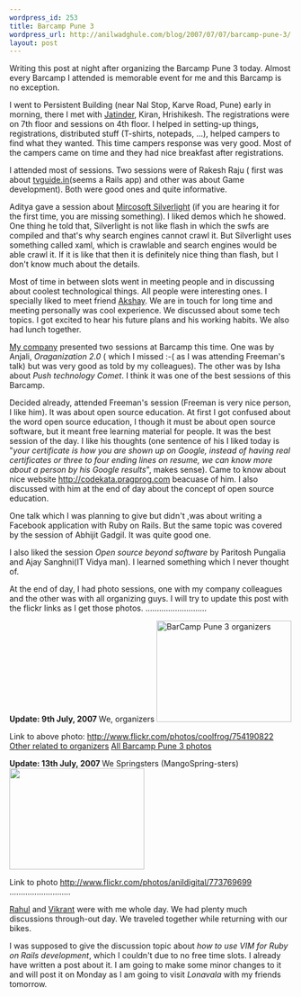 ```yaml
--- 
wordpress_id: 253
title: Barcamp Pune 3
wordpress_url: http://anilwadghule.com/blog/2007/07/07/barcamp-pune-3/
layout: post
---
```

Writing this post at night after organizing the Barcamp Pune 3 today. Almost every Barcamp I attended is memorable event for me and this Barcamp is no exception.

I went to Persistent Building (near Nal Stop, Karve Road, Pune) early in morning, there I met with <a href="http://rubymerchant.blogspot.com">Jatinder</a>, Kiran, Hrishikesh. The registrations were on 7th floor and sessions on 4th floor. I helped in setting-up things, registrations, distributed stuff (T-shirts, notepads, ...), helped campers to find what they wanted. This time campers response was very good. Most of the campers came on time and they had nice breakfast after registrations.

I attended most of sessions. Two sessions were of Rakesh Raju ( first was about <a href="http://tvguide.in/">tvguide.in</a>(seems a Rails app) and other was about Game development). Both were good ones and quite informative.

Aditya gave a session about <a href="http://silverlight.net">Mircosoft Silverlight</a> (if you are hearing it for the first time, you are missing something). I liked demos which he showed. One thing he told that, Silverlight is not like flash in which the swfs are compiled and that's why search engines cannot crawl it. But Silverlight uses something called xaml, which is crawlable and search engines would be able crawl it. If it is like that then it is definitely nice thing than flash, but I don't know much about the details.

Most of time in between slots went in meeting people and in discussing about coolest technological things. All people were interesting ones. I specially liked to meet friend <a href="http://akshaysurve.com">Akshay</a>. We are in touch for long time and meeting personally was cool experience. We discussed about some tech topics. I got excited to hear his future plans and his working habits. We also had lunch together.

<a href="http://mangospring.com">My company</a> presented two sessions at Barcamp this time. One was by Anjali, <em>Oraganization 2.0</em> ( which I missed :-(  as I was attending Freeman's talk) but was very good as told by my colleagues). The other was by Isha about <em>Push technology Comet</em>. I think it was one of the best sessions of this Barcamp.

Decided already, attended Freeman's session (Freeman is very nice person, I like him). It was about open source education. At first I got confused about the word open source education, I though it must be about open source software, but it meant free learning material for people. It was the best session of the day. I like his thoughts (one sentence of his I liked today is "<em>your certificate is how you are shown up on Google, instead of having real certificates or three to four ending lines on resume, we can know more about a person by his Google results</em>", makes sense). Came to know about nice website <a href="http://codekata.pragprog.com">http://codekata.pragprog.com</a> beacuase of him. I also discussed with him at the end of day about the concept of open source education.

One talk which I was planning to give but didn't ,was about writing a Facebook application with Ruby on Rails. But the same topic was covered by the session of Abhijit Gadgil. It was quite good one.

I also liked the session <em>Open source beyond software</em> by Paritosh Pungalia and Ajay Sanghni(IT Vidya man). I learned something which I never thought of.

At the end of day, I had photo sessions, one with my company colleagues and the other was with all organizing guys. I will try to update this post with the flickr links as I get those photos.
...........................

<strong>Update: 9th July, 2007
</strong>
We, organizers
<img src="http://farm2.static.flickr.com/1112/754190822_6fb234d016_m.jpg" title="BarCamp Pune 3 organizers" alt="BarCamp Pune 3 organizers" height="180" width="240" />

Link to above photo: <a href="http://www.flickr.com/photos/coolfrog/754190822">http://www.flickr.com/photos/coolfrog/754190822</a>
<a href="http://www.flickr.com/photos/coolfrog/tags/barcamppune3">Other related to organizers</a>
<a href="http://www.flickr.com/photos/tags/barcamppune3">All Barcamp Pune 3 photos</a>

<strong>Update: 13th July, 2007
</strong>
We Springsters (MangoSpring-sters)
<img src="http://farm2.static.flickr.com/1344/773769699_0f3885d1d4_m.jpg" height="180" width="240" />

Link to photo <a href="http://www.flickr.com/photos/anildigital/773769699">http://www.flickr.com/photos/anildigital/773769699</a>
...........................

<a href="http://anilwadghule.com/blog/wp-admin/">Rahul</a> and <a href="http://aivalli.livejournal.com/">Vikrant</a> were with me whole day. We had plenty much discussions through-out day. We traveled together while returning with our bikes.

I was supposed to give the discussion topic about <em>how to use VIM for Ruby on Rails development</em>, which I couldn't due to no free time slots. I already have written a post about it. I am going to make some minor changes to it and will post it on Monday as I am going to visit <em>Lonavala</em> with my friends tomorrow.
